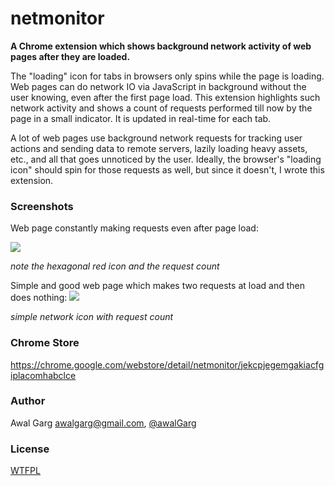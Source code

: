 # netmonitor

**A Chrome extension which shows background network activity of web pages after they are loaded.**

The "loading" icon for tabs in browsers only spins while the page is loading.  Web pages can do network IO via JavaScript in background without the user knowing, even after the first page load.  This extension highlights such network activity and shows a count of requests performed till now by the page in a small indicator.  It is updated in real-time for each tab.

A lot of web pages use background network requests for tracking user actions and sending data to remote servers, lazily loading heavy assets, etc., and all that goes unnoticed by the user. Ideally, the browser's "loading icon" should spin for those requests as well, but since it doesn't, I wrote this extension.

### Screenshots

Web page constantly making requests even after page load:

![](./screenshots/netmonitor-state-making-requests.png)

*note the hexagonal red icon and the request count*

Simple and good web page which makes two requests at load and then does nothing:
![](./screenshots/netmonitor-state-done.png)

*simple network icon with request count*

### Chrome Store

https://chrome.google.com/webstore/detail/netmonitor/jekcpjegemgakiacfgiplacomhabclce

### Author

Awal Garg <awalgarg@gmail.com>, [@awalGarg](https://twitter.com/awalGarg)

### License

[WTFPL](http://www.wtfpl.net/)

